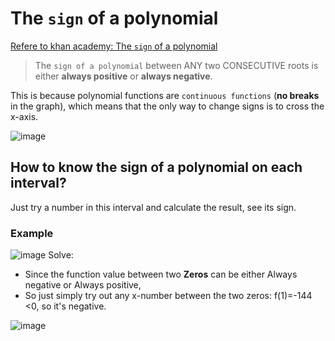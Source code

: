 # The `sign` of a polynomial

[Refere to khan academy: The `sign` of a polynomial](https://www.khanacademy.org/math/algebra2/polynomial-functions/zeros-of-polynomials-and-their-graphs/a/positive-and-negative-intervals-of-polynomials)

> The `sign of a polynomial` between ANY two CONSECUTIVE roots is either **always positive** or **always negative**. 

This is because polynomial functions are `continuous functions` (**no breaks** in the graph), which means that the only way to change signs is to cross the x-axis. 

![image](https://user-images.githubusercontent.com/14041622/37649417-b35efc96-2c6c-11e8-8293-6ee315bdf7eb.png)

## How to know the sign of a polynomial on each interval?
Just try a number in this interval and calculate the result, see its sign.


### Example
![image](https://user-images.githubusercontent.com/14041622/46280106-924f2d80-c59d-11e8-9a55-3cb49b5c0e29.png)
Solve:
- Since the function value between two **Zeros** can be either Always negative or Always positive,
- So just simply try out any x-number between the two zeros: f(1)=-144 <0, so it's negative.

![image](https://user-images.githubusercontent.com/14041622/46280229-f40f9780-c59d-11e8-8af5-0b7305817900.png)
